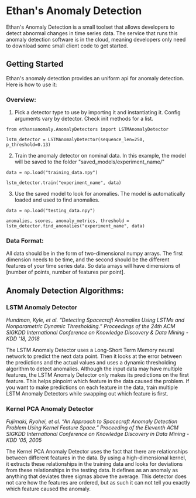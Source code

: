 # Ethan's Anomaly Detection

Ethan's Anomaly Detection is a small toolset that allows developers to detect abnormal changes in time series data. The service that runs this anomaly detection software is in the cloud, meaning developers only need to download some small client code to get started.


## Getting Started

Ethan's anomaly detection provides an uniform api for anomaly detection. Here is how to use it:

### Overview:

1. Pick a detector type to use by importing it and instantiating it. Config arguments vary by detector. Check init methods for a list.
```
from ethansanomaly.AnomalyDetectors import LSTMAnomalyDetector

lstm_detector = LSTMAnomalyDetector(sequence_len=250, p_threshold=0.13)
```
2. Train the anomaly detector on nominal data. In this example, the model will be saved to the folder "saved_models/experiment_name/"  
```
data = np.load("training_data.npy")

lstm_detector.train("experiment_name", data)
```
3. Use the saved model to look for anomalies. The model is automatically loaded and used to find anomalies. 
```
data = np.load("testing_data.npy")

anomalies, scores, anomaly_metrics, threshold = lstm_detector.find_anomalies("experiment_name", data)
```
### Data Format:

All data should be in the form of two-dimensional numpy arrays. The first dimension needs to be time, and the second should be the different features of your time series data. So data arrays will have dimensions of [number of points, number of features per point].


## Anomaly Detection Algorithms:

### LSTM Anomaly Detector

*Hundman, Kyle, et al. “Detecting Spacecraft Anomalies Using LSTMs and Nonparametric Dynamic Thresholding.” Proceedings of the 24th ACM SIGKDD International Conference on Knowledge Discovery & Data Mining - KDD '18, 2018*

The LSTM Anomaly Detector uses a Long-Short Term Memory neural network to predict the next data point. Then it looks at the error between the predictions and the actual values and uses a dynamic thresholding algorithm to detect anomalies. Although the input data may have multiple features, the LSTM Anomaly Detector only makes its predictions on the first feature. This helps pinpoint which feature in the data caused the problem. If you want to make predictions on each feature in the data, train multiple LSTM Anomaly Detectors while swapping out which feature is first.    

### Kernel PCA Anomaly Detector

*Fujimaki, Ryohei, et al. “An Approach to Spacecraft Anomaly Detection Problem Using Kernel Feature Space.” Proceeding of the Eleventh ACM SIGKDD International Conference on Knowledge Discovery in Data Mining - KDD '05, 2005*

The Kernel PCA Anomaly Detector uses the fact that there are relationships between different features in the data. By using a high-dimensional kernel, it extracts these relationships in the training data and looks for deviations from these relationships in the testing data. It defines as an anomaly as anything that deviates three sigmas above the average. This detector does not care how the features are ordered, but as such it can not tell you exactly which feature caused the anomaly. 
